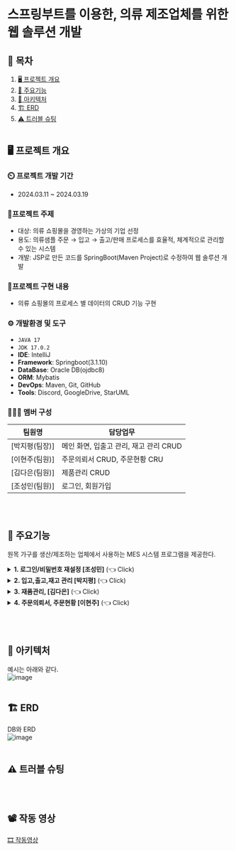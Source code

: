 # 스프링부트를 이용한, 의류 제조업체를 위한 웹 솔루션 개발

## 📌 목차
1. [🖥️ 프로젝트 개요](#-프로젝트-개요)
2. [📕 주요기능](#-주요기능)
3. [🔧 아키텍처](#-아키텍처)
4. [🏗️ ERD](#-ERD)
5. [⚠️ 트러블 슈팅](#-트러블-슈팅)
   <br><br>

## 🖥️ 프로젝트 개요
### ⏲️ 프로젝트 개발 기간
  - 2024.03.11 ~ 2024.03.19

### 🔖프로젝트 주제
  - 대상: 의류 쇼핑몰을 경영하는 가상의 기업 선정
  - 용도: 의류샘플 주문 → 입고 → 출고/판매 프로세스를 효율적, 체계적으로 관리할 수 있는 시스템
  - 개발: JSP로 만든 코드를 SpringBoot(Maven Project)로 수정하여 웹 솔루션 개발
### 📁프로젝트 구현 내용
  - 의류 쇼핑몰의 프로세스 별 데이터의 CRUD 기능 구현
### ⚙️ 개발환경 및 도구
  - `JAVA 17`
  - `JDK 17.0.2`
  - **IDE**: IntelliJ
  - **Framework**: Springboot(3.1.10)
  - **DataBase**: Oracle DB(ojdbc8)
  - **ORM**: Mybatis
  - **DevOps**: Maven, Git, GitHub
  - **Tools**: Discord, GoogleDrive, StarUML
### 🧑‍🤝‍🧑 멤버 구성
|팀원명|담당업무|
|---|---|
|[박지평(팀장)]|메인 화면, 입출고 관리, 재고 관리 CRUD|
|[이현주(팀원)]|주문의뢰서 CRUD, 주문현황 CRU|
|[김다은(팀원)]|제품관리 CRUD|
|[조성민(팀원)]|로그인, 회원가입|


<br><br>

## 📕 주요기능
원목 가구를 생산/제조하는 업체에서 사용하는 MES 시스템 프로그램을 제공한다.

<details>
  <summary><b>1. 로그인/비밀번호 재설정 [조성민]</b> (👈 Click)</summary>
  <br>
  <div markdown="1">
    <h3>회원가입</h3>
    <ul>
      <li>기존 중복체크 기능 보완하여 체크 시 alert창에서 중복시 빨간색 글씨로 중복 여부 나오도록 변경 Ajax 기능으로 구현</li>
      <img src="https://github.com/icanbewhatever/Basic/assets/139785614/c6397ba2-2082-4447-a6f5-324631b2b0ef" alt="회원가입1">
      <li>로그인 실패 시, Config의 오류 메시지를 받아서 View로 반환한다.</li>
      <img src="https://github.com/icanbewhatever/Basic/assets/139785614/5179b8da-be51-4329-b936-2debbf05bc40" alt="회원가입2">
    </ul>
    <br>
    <h3>로그인</h3>
    <ul>
      <li>기존의 자바 스크립트 구현 코드 스프링 부트로 구현 UserController 등 로직 만들어 로그인 가능</li>
      <img src="https://github.com/icanbewhatever/Basic/assets/139785614/c08ec512-1e7e-422e-af98-5dc54a6e8aaf" alt="로그인1">
    </ul>
  </div>
</details>

<details>
  <summary><b>2. 입고,출고,재고 관리 [박지평]</b> (👈 Click)</summary>
  <br>
  <div markdown="1">
    <h3>메인 화면</h3>
    <ul>
      <li>년도별로 “판매가-(원가+부가세)”로 월별로 계산하여 그래프 표시</li>
      <img src="https://github.com/icanbewhatever/Basic/assets/139785614/2151c774-a14c-4085-9092-7b0f87fae05f" alt="메인1">
    </ul>
    <br>
    <h3>입출고 관리</h3>
    <ul>
      <li>조회 내용 선택 시 왼편에 자동으로 기입되며 제품명으로 조회할 수 있다.</li>
      <li>@RestController Ajax로 구현하여 새로고침 없이 실시간으로 동작하게 만들었습니다.</li>
      <img src="https://github.com/icanbewhatever/Basic/assets/139785614/6af776c2-f572-40c1-bfa6-9b65c8d63b16" alt="입출고1">
    </ul>
    <br>
    <h3>재고 관리</h3>
    <ul>
      <li> 현 재고와 기간 별 재고로 나뉘어 있으며 변경 시 검색 조건과 검색 내용을 변경 할 수 있다.</li>
      <img src="https://github.com/icanbewhatever/Basic/assets/139785614/294a9203-8b7e-4b24-9ec2-0a1079c9f88f" alt="재고관리1">
      <img src="https://github.com/icanbewhatever/Basic/assets/139785614/a6caadcf-6555-4a1d-87eb-d34d3e4f2a7c" alt="재고관리2">
    </ul>
  </div>
</details>

<details>
  <summary><b>3. 재품관리, [김다은]</b> (👈 Click)</summary>
  <br>
  <div markdown="1">
    <h3>재품관리</h3>
    <ul>
      <li>제품 등록</li>
      <img src="https://github.com/icanbewhatever/Basic/assets/139785614/24adeb0c-220b-45b9-b77f-3b4ab9c26eb3" alt="제품등록1">
      <li>제품 검색 후, 검색한 데이터 내에서도 온체인지가 될 수 있도록 코드를 수정했습니다.</li>
      <img src="https://github.com/icanbewhatever/Basic/assets/139785614/36942d4e-2521-4a17-93f6-95a71c7f8ae9" alt="제품정렬1">
      <img src="https://github.com/icanbewhatever/Basic/assets/139785614/967ea8fa-c61f-4292-a31e-d60a46ba9f05" alt="제품정렬2">
    </ul>
    <br>
  </div>
</details>

<details>
  <summary><b>4. 주문의뢰서, 주문현황 [이현주]</b> (👈 Click)</summary>
  <br>
  <div markdown="1">
    <h3>주문의뢰서</h3>
    <ul>
      <li>주문의뢰서 조회 및 검색인터페이스를 mapper.xml 에 choose, when, trim을 사용해 처리</li>
      <img src="https://github.com/icanbewhatever/Basic/assets/139785614/a40cbe38-1b1b-46c2-8822-7adc52e66740" alt="주문의뢰서1">
      <br>
      <li>페이지네이션을 위한 도메인(VO)을 따로 생성 및 총 게시글의 페이지 수와 검색시 페이지 수를 mapper에 적용한 후 JSP에 입력해 처리</li>
      <img src="https://github.com/icanbewhatever/Basic/assets/139785614/769255ad-9103-41de-9115-3e15aed2a9d1" alt="주문의뢰서2">
      <img src="https://github.com/icanbewhatever/Basic/assets/139785614/a77a2a24-79be-4a57-b6e4-1cda431aa883" alt="주문의뢰서3">
    </ul>
    <br>
    <h3>주문현황</h3>
    <ul>
      <li>자바스크립트를 사용해 주문번호와 주문현황댓글번호가 일치 할 경우 주문번호 더블클릭시 주문현황을 볼 수 있다</li>
      <img src="https://github.com/icanbewhatever/Basic/assets/139785614/d73b4d96-5c67-49bb-b2c0-3dc6b8d9d591" alt="주문현황1">
      <img src="https://github.com/icanbewhatever/Basic/assets/139785614/44c657a9-d2e9-4927-a128-e897b826b832" alt="주문현황2">
      <li>외부라이브러리 Sweetalert2 모달창 사용</li>
      <img src="https://github.com/icanbewhatever/Basic/assets/139785614/239f2c3c-e454-4f53-a800-61938a317f57" alt="Sweetalert2">
    </ul>
  </div>
</details>

<br><br>

## 🔧 아키텍처
예시는 아래와 같다.<br>
![image](https://github.com/icanbewhatever/Basic/assets/139785614/c2d5d1b9-e069-49fe-96e9-c33fa9dd6a52)
<br><br>

## 🏗️ ERD
DB와 ERD <br>
![image](https://github.com/icanbewhatever/Basic/assets/139785614/2e520c9d-3e15-407c-aa0d-0836f84d203a)
<br><br>

## ⚠️ 트러블 슈팅
<br><br>

## 📽️ 작동 영상
[🎞️ 작동영상](https://drive.google.com/file/d/1EDnsW60zZSrcG14xzo5LZ-SlpSSHnMYi/view?usp=sharing)
<br><br>
